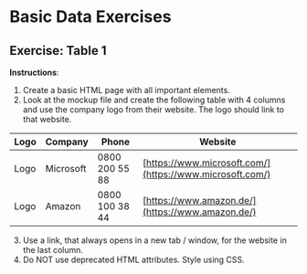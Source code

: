 # Basic Data Exercises

## Exercise: Table 1

**Instructions**:

1.  Create a basic HTML page with all important elements.
2.  Look at the mockup file and create the following table with 4 columns and use the company logo from their website. The logo should link to that website.

| Logo | Company   | Phone          | Website                                                  |
| ---- | --------- | -------------- | -------------------------------------------------------- |
| Logo | Microsoft | 0800 200 55 88 | [https://www.microsoft.com/](https://www.microsoft.com/) |
| Logo | Amazon    | 0800 100 38 44 | [https://www.amazon.de/](https://www.amazon.de/)         |

3.  Use a link, that always opens in a new tab / window, for the website in the last column.
4.  Do NOT use deprecated HTML attributes. Style using CSS.
